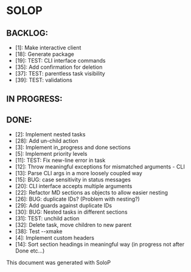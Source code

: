 # SOLOP

## BACKLOG:

- [1]: Make interactive client
- [18]: Generate package
- [19]: TEST: CLI interface commands
- [35]: Add confirmation for deletion
- [37]: TEST: parentless task visibility
- [39]: TEST: validations

## IN PROGRESS:


## DONE:

- [2]: Implement nested tasks
- [28]: Add un-child action
- [3]: Implement in_progress and done sections
- [5]: Implement priority levels
- [11]: TEST: Fix new-line error in task
- [12]: Throw meaningful exceptions for mismatched arguments - CLI
- [13]: Parse CLI args in a more loosely coupled way
- [15]: BUG: case sensitivity in status messages
- [20]: CLI interface accepts multiple arguments
- [22]: Refactor MD sections as objects to allow easier nesting
- [26]: BUG: duplicate IDs? (Problem with nesting?)
- [29]: Add guards against duplicate IDs
- [30]: BUG: Nested tasks in different sections
- [31]: TEST: unchild action
- [32]: Delete task, move children to new parent
- [38]: Test --xmake
- [4]: Implement custom headers
- [14]: Sort section headings in meaningful way (in progress not after Done etc...)

This document was generated with SoloP